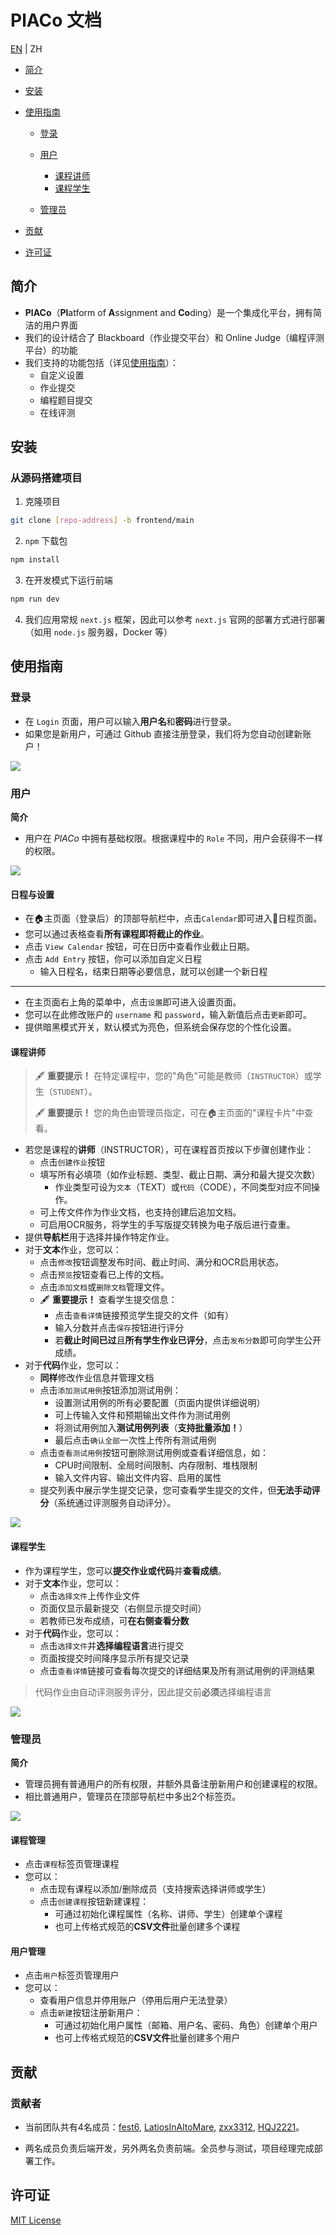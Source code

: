 # PlACo 文档

[EN](UserDocument.md) | ZH

- [简介](#简介)
- [安装](#安装)
- [使用指南](#使用指南)
  - [登录](#登录)
  - [用户](#用户)
    - [课程讲师](#课程讲师)
    - [课程学生](#课程学生)
  
  - [管理员](#管理员)
  
- [贡献](#贡献)
- [许可证](#许可证)

## 简介

- **PlACo**（**Pl**atform of **A**ssignment and **Co**ding）是一个集成化平台，拥有简洁的用户界面
- 我们的设计结合了 Blackboard（作业提交平台）和 Online Judge（编程评测平台）的功能
- 我们支持的功能包括（详见[使用指南](#使用指南)）：
  - 自定义设置
  - 作业提交
  - 编程题目提交
  - 在线评测



## 安装

### 从源码搭建项目

1. 克隆项目

```bash
git clone [repo-address] -b frontend/main
```

2. `npm` 下载包

```bash
npm install
```

3. 在开发模式下运行前端

```bash
npm run dev
```

4. 我们应用常规 `next.js` 框架，因此可以参考 `next.js` 官网的部署方式进行部署（如用 `node.js` 服务器，Docker 等）



## 使用指南

### 登录

- 在 `Login` 页面，用户可以输入**用户名**和**密码**进行登录。
- 如果您是新用户，可通过 Github 直接注册登录，我们将为您自动创建新账户！

<img src="login.png">

### 用户

**简介**

- 用户在 *PlACo* 中拥有基础权限。根据课程中的 `Role` 不同，用户会获得不一样的权限。

<img src="mainPage.png">

#### 日程与设置

- 在:house:主页面（登录后）的顶部导航栏中，点击`Calendar`即可进入:calendar:日程页面。
- 您可以通过表格查看**所有课程即将截止的作业**。
- 点击 `View Calendar` 按钮，可在日历中查看作业截止日期。
- 点击 `Add Entry` 按钮，你可以添加自定义日程
  - 输入日程名，结束日期等必要信息，就可以创建一个新日程


---

- 在主页面右上角的菜单中，点击`设置`即可进入设置页面。
- 您可以在此修改账户的 `username` 和 `password`，输入新值后点击`更新`即可。
- 提供暗黑模式开关，默认模式为亮色，但系统会保存您的个性化设置。

#### 课程讲师

> :fountain_pen: **重要提示！** 在特定课程中，您的"角色"可能是教师（`INSTRUCTOR`）或学生（`STUDENT`）。
>
> :fountain_pen: **重要提示！** 您的角色由管理员指定，可在:house:主页面的"课程卡片"中查看。

- 若您是课程的**讲师**（INSTRUCTOR），可在课程首页按以下步骤创建作业：
  - 点击`创建作业`按钮
  - 填写所有必填项（如作业标题、类型、截止日期、满分和最大提交次数）
    - 作业类型可设为`文本`（TEXT）或`代码`（CODE），不同类型对应不同操作。
  - 可上传文件作为作业文档，也支持创建后追加文档。
  - 可启用OCR服务，将学生的手写版提交转换为电子版后进行查重。
- 提供**导航栏**用于选择并操作特定作业。
- 对于**文本**作业，您可以：
  - 点击`修改`按钮调整发布时间、截止时间、满分和OCR启用状态。
  - 点击`预览`按钮查看已上传的文档。
  - 点击`添加文档`或`删除文档`管理文件。
  - :fountain_pen: **重要提示！** 查看学生提交信息：
    - 点击`查看详情`链接预览学生提交的文件（如有）
    - 输入分数并点击`保存`按钮进行评分
    - 若**截止时间已过**且**所有学生作业已评分**，点击`发布分数`即可向学生公开成绩。
- 对于**代码**作业，您可以：
  - **同样**修改作业信息并管理文档
  - 点击`添加测试用例`按钮添加测试用例：
    - 设置测试用例的所有必要配置（页面内提供详细说明）
    - 可上传输入文件和预期输出文件作为测试用例
    - 将测试用例加入**测试用例列表**（**支持批量添加！**）
    - 最后点击`确认全部`一次性上传所有测试用例
  - 点击`查看测试用例`按钮可删除测试用例或查看详细信息，如：
    - CPU时间限制、全局时间限制、内存限制、堆栈限制
    - 输入文件内容、输出文件内容、启用的属性
  - 提交列表中展示学生提交记录，您可查看学生提交的文件，但**无法手动评分**（系统通过评测服务自动评分）。

<img src="assignment-instructor.png">

#### 课程学生

- 作为课程学生，您可以**提交作业或代码**并**查看成绩**。
- 对于**文本**作业，您可以：
  - 点击`选择文件`上传作业文件
  - 页面仅显示最新提交（右侧显示提交时间）
  - 若教师已发布成绩，可**在右侧查看分数**
- 对于**代码**作业，您可以：
  - 点击`选择文件`并**选择编程语言**进行提交
  - 页面按提交时间降序显示所有提交记录
  - 点击`查看详情`链接可查看每次提交的详细结果及所有测试用例的评测结果

> 代码作业由自动评测服务评分，因此提交前**必须**选择编程语言

<img src="assignment-student.png">

### 管理员

**简介**

- 管理员拥有普通用户的所有权限，并额外具备注册新用户和创建课程的权限。
- 相比普通用户，管理员在顶部导航栏中多出2个标签页。

<img src="header.png">

#### 课程管理

- 点击`课程`标签页管理课程
- 您可以：
  - 点击现有课程以添加/删除成员（支持搜索选择讲师或学生）
  - 点击`创建课程`按钮新建课程：
    - 可通过初始化课程属性（名称、讲师、学生）创建单个课程
    - 也可上传格式规范的**CSV文件**批量创建多个课程

#### 用户管理

- 点击`用户`标签页管理用户
- 您可以：
  - 查看用户信息并停用账户（停用后用户无法登录）
  - 点击`新建`按钮注册新用户：
    - 可通过初始化用户属性（邮箱、用户名、密码、角色）创建单个用户
    - 也可上传格式规范的**CSV文件**批量创建多个用户



## 贡献

### 贡献者

- 当前团队共有4名成员：[fest6](https://github.com/fest6), [LatiosInAltoMare](https://github.com/LatiosInAltoMare), [zxx3312](https://github.com/zxx3312), [HQJ2221](https://github.com/HQJ2221)。

- 两名成员负责后端开发，另外两名负责前端。全员参与测试，项目经理完成部署工作。



## 许可证

[MIT License](LICENSE)